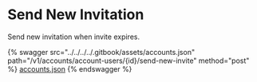 # Send New Invitation

Send new invitation when invite expires.

{% swagger src="../../../../.gitbook/assets/accounts.json" path="/v1/accounts/account-users/{id}/send-new-invite" method="post" %}
[accounts.json](../../../../.gitbook/assets/accounts.json)
{% endswagger %}
